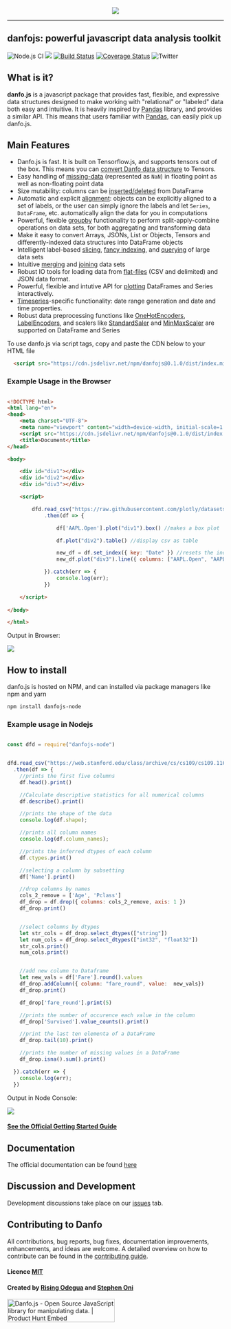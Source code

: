 
<div align="center">
  <img src="assets/logo.png"><br>
</div>

-----------------

## danfojs: powerful javascript data analysis toolkit 
![Node.js CI](https://github.com/opensource9ja/danfojs/workflows/Node.js%20CI/badge.svg?branch=master)
[![](https://data.jsdelivr.com/v1/package/npm/danfojs/badge?style=rounded)](https://www.jsdelivr.com/package/npm/danfojs)
[![Build Status](https://travis-ci.org/opensource9ja/danfojs.svg?branch=master)](https://travis-ci.org/opensource9ja/danfojs)
[![Coverage Status](https://coveralls.io/repos/github/opensource9ja/danfojs/badge.svg)](https://coveralls.io/github/opensource9ja/danfojs)
![Twitter](https://img.shields.io/twitter/url?style=social&url=https%3A%2F%2Ftwitter.com%2FDanfoJs) 


## What is it?

**danfo.js** is a javascript package that provides fast, flexible, and expressive data
structures designed to make working with "relational" or "labeled" data both
easy and intuitive. It is heavily inspired by [Pandas](https://pandas.pydata.org/pandas-docs/stable/) library, and provides a similar API. This means that users familiar with [Pandas](https://pandas.pydata.org/pandas-docs/stable/), can easily pick up danfo.js. 

## Main Features

  - Danfo.js is fast. It is built on Tensorflow.js, and supports tensors out of the box. This means you can [convert Danfo data structure](https://jsdata.gitbook.io/danfojs/api-reference/dataframe/dataframe.tensor) to Tensors.
  - Easy handling of [missing-data](https://jsdata.gitbook.io/danfojs/api-reference/dataframe#missing-data-handling) (represented as
    `NaN`) in floating point as well as non-floating point data
  - Size mutability: columns can be [inserted/deleted](https://jsdata.gitbook.io/danfojs/api-reference/dataframe#indexing-iteration) from DataFrame
  - Automatic and explicit [alignment](https://jsdata.gitbook.io/danfojs/api-reference/dataframe#reindexing-selection-label-manipulation): objects can
    be explicitly aligned to a set of labels, or the user can simply
    ignore the labels and let `Series`, `DataFrame`, etc. automatically
    align the data for you in computations
  - Powerful, flexible [groupby](https://jsdata.gitbook.io/danfojs/api-reference/dataframe/danfo.dataframe.groupby) functionality to perform
    split-apply-combine operations on data sets, for both aggregating
    and transforming data
  - Make it easy to convert Arrays, JSONs, List or Objects, Tensors and 
    differently-indexed data structures
    into DataFrame objects
  - Intelligent label-based [slicing](https://jsdata.gitbook.io/danfojs/api-reference/dataframe/danfo.dataframe.loc), [fancy indexing](https://jsdata.gitbook.io/danfojs/api-reference/dataframe/danfo.dataframe.iloc), and [querying](https://jsdata.gitbook.io/danfojs/api-reference/dataframe/danfo.dataframe.query) of
    large data sets
  - Intuitive [merging](https://jsdata.gitbook.io/danfojs/api-reference/merge-and-joins/danfo.merge) and [joining](https://jsdata.gitbook.io/danfojs/api-reference/merge-and-joins/danfo.concat) data
    sets
  - Robust IO tools for loading data from [flat-files](https://jsdata.gitbook.io/danfojs/api-reference/input-output)
    (CSV and delimited) and JSON data format.
  - Powerful, flexible and intutive API for [plotting](https://app.gitbook.com/@jsdata/s/danfojs/~/drafts/-MESZnq3_VBU0EW71MxS/api-reference/plotting) DataFrames and Series interactively.
  - [Timeseries](https://jsdata.gitbook.io/danfojs/api-reference/series#accessors)-specific functionality: date range
    generation and date and time properties. 
  - Robust data preprocessing functions like [OneHotEncoders](https://jsdata.gitbook.io/danfojs/api-reference/general-functions/danfo.onehotencoder), [LabelEncoders](https://jsdata.gitbook.io/danfojs/api-reference/general-functions/danfo.labelencoder), and scalers like [StandardSaler](https://jsdata.gitbook.io/danfojs/api-reference/general-functions/danfo.standardscaler) and [MinMaxScaler](https://jsdata.gitbook.io/danfojs/api-reference/general-functions/danfo.minmaxscaler) are supported on DataFrame and Series



To use danfo.js via script tags, copy and paste the CDN below to your HTML file

```html
  <script src="https://cdn.jsdelivr.net/npm/danfojs@0.1.0/dist/index.min.js"></script>
```

### Example Usage in the Browser

```html

<!DOCTYPE html>
<html lang="en">
<head>
    <meta charset="UTF-8">
    <meta name="viewport" content="width=device-width, initial-scale=1.0">
    <script src="https://cdn.jsdelivr.net/npm/danfojs@0.1.0/dist/index.min.js"></script>
    <title>Document</title>
</head>

<body>

    <div id="div1"></div>
    <div id="div2"></div>
    <div id="div3"></div>

    <script>

        dfd.read_csv("https://raw.githubusercontent.com/plotly/datasets/master/finance-charts-apple.csv")
            .then(df => {

                df['AAPL.Open'].plot("div1").box() //makes a box plot

                df.plot("div2").table() //display csv as table

                new_df = df.set_index({ key: "Date" }) //resets the index to Date column
                new_df.plot("div3").line({ columns: ["AAPL.Open", "AAPL.High"] })  //makes a timeseries plot

            }).catch(err => {
                console.log(err);
            })

    </script>
    
</body>

</html>
```

Output in Browser:

![](assets/browser-out.gif)


## How to install
danfo.js is hosted on NPM, and can installed via package managers like npm and yarn

```sh
npm install danfojs-node
```

### Example usage in Nodejs

```javascript

const dfd = require("danfojs-node")


dfd.read_csv("https://web.stanford.edu/class/archive/cs/cs109/cs109.1166/stuff/titanic.csv")
  .then(df => {
    //prints the first five columns
    df.head().print()

    //Calculate descriptive statistics for all numerical columns
    df.describe().print()

    //prints the shape of the data
    console.log(df.shape);

    //prints all column names
    console.log(df.column_names);

    //prints the inferred dtypes of each column
    df.ctypes.print()

    //selecting a column by subsetting
    df['Name'].print()

    //drop columns by names
    cols_2_remove = ['Age', 'Pclass']
    df_drop = df.drop({ columns: cols_2_remove, axis: 1 })
    df_drop.print()


    //select columns by dtypes
    let str_cols = df_drop.select_dtypes(["string"])
    let num_cols = df_drop.select_dtypes(["int32", "float32"])
    str_cols.print()
    num_cols.print()


    //add new column to Dataframe
    let new_vals = df['Fare'].round().values
    df_drop.addColumn({ column: "fare_round", value:  new_vals})
    df_drop.print()

    df_drop['fare_round'].print(5)

    //prints the number of occurence each value in the column
    df_drop['Survived'].value_counts().print()

    //print the last ten elementa of a DataFrame
    df_drop.tail(10).print()

    //prints the number of missing values in a DataFrame
    df_drop.isna().sum().print()

  }).catch(err => {
    console.log(err);
  })

```
Output in Node Console:

![](assets/node-rec.gif)


#### [See the Official Getting Started Guide](https://jsdata.gitbook.io/danfojs/getting-started)

## Documentation
The official documentation can be found [here](https://jsdata.gitbook.io/danfojs/)

## Discussion and Development
Development discussions take place on our [issues](https://github.com/opensource9ja/danfojs/issues) tab. 

## Contributing to Danfo
All contributions, bug reports, bug fixes, documentation improvements, enhancements, and ideas are welcome. A detailed overview on how to contribute can be found in the [contributing guide](https://jsdata.gitbook.io/danfojs/contributing-guide).

#### Licence [MIT](https://github.com/opensource9ja/danfojs/blob/master/LICENCE)

#### Created by [Rising Odegua](https://github.com/risenW) and [Stephen Oni](https://github.com/steveoni)

<a href="https://www.producthunt.com/posts/danfo-js?utm_source=badge-featured&utm_medium=badge&utm_souce=badge-danfo-js" target="_blank"><img src="https://api.producthunt.com/widgets/embed-image/v1/featured.svg?post_id=233871&theme=light" alt="Danfo.js - Open Source JavaScript library for manipulating data. | Product Hunt Embed" style="width: 250px; height: 54px;" width="250px" height="54px" /></a>
